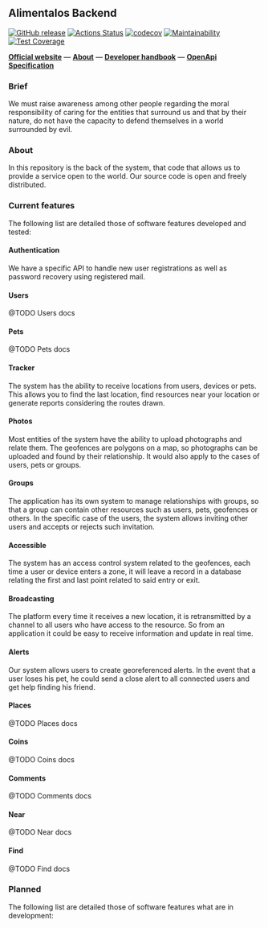 ## Alimentalos Backend

[![GitHub release](https://img.shields.io/github/release/alimentalos/backend.svg)](https://github.com/alimentalos/backend/releases/) 
[![Actions Status](https://github.com/alimentalos/backend/workflows/Testing/badge.svg)](https://github.com/alimentalos/backend/actions) 
[![codecov](https://codecov.io/gh/alimentalos/backend/branch/master/graph/badge.svg)](https://codecov.io/gh/alimentalos/backend) 
[![Maintainability](https://api.codeclimate.com/v1/badges/42141b38846b8812de5a/maintainability)](https://codeclimate.com/github/Alimentalos/Backend/maintainability)
[![Test Coverage](https://api.codeclimate.com/v1/badges/42141b38846b8812de5a/test_coverage)](https://codeclimate.com/github/Alimentalos/Backend/test_coverage)

[**Official website**](https://www.alimentalos.cl) — [**About**](https://www.alimentalos.cl/about) — [**Developer handbook**](https://www.alimentalos.cl/about/developer-handbook) — [**OpenApi Specification**](https://www.alimentalos.cl/api/documentation)

### Brief

We must raise awareness among other people regarding the moral responsibility of caring for the entities that surround us and that by their nature, do not have the capacity to defend themselves in a world surrounded by evil.

### About

In this repository is the back of the system, that code that allows us to provide a service open to the world. Our source code is open and freely distributed.

### Current features

The following list are detailed those of software features developed and tested:

#### Authentication

We have a specific API to handle new user registrations as well as password recovery using registered mail.

#### Users

@TODO Users docs

#### Pets

@TODO Pets docs

#### Tracker

The system has the ability to receive locations from users, devices or pets. This allows you to find the last location, find resources near your location or generate reports considering the routes drawn.

#### Photos

Most entities of the system have the ability to upload photographs and relate them. The geofences are polygons on a map, so photographs can be uploaded and found by their relationship. It would also apply to the cases of users, pets or groups.

#### Groups

The application has its own system to manage relationships with groups, so that a group can contain other resources such as users, pets, geofences or others. In the specific case of the users, the system allows inviting other users and accepts or rejects such invitation.

#### Accessible

The system has an access control system related to the geofences, each time a user or device enters a zone, it will leave a record in a database relating the first and last point related to said entry or exit.

#### Broadcasting

The platform every time it receives a new location, it is retransmitted by a channel to all users who have access to the resource. So from an application it could be easy to receive information and update in real time.

#### Alerts

Our system allows users to create georeferenced alerts. In the event that a user loses his pet, he could send a close alert to all connected users and get help finding his friend.

#### Places

@TODO Places docs

#### Coins

@TODO Coins docs

#### Comments

@TODO Comments docs

#### Near

@TODO Near docs

#### Find

@TODO Find docs

### Planned

The following list are detailed those of software features what are in development:





